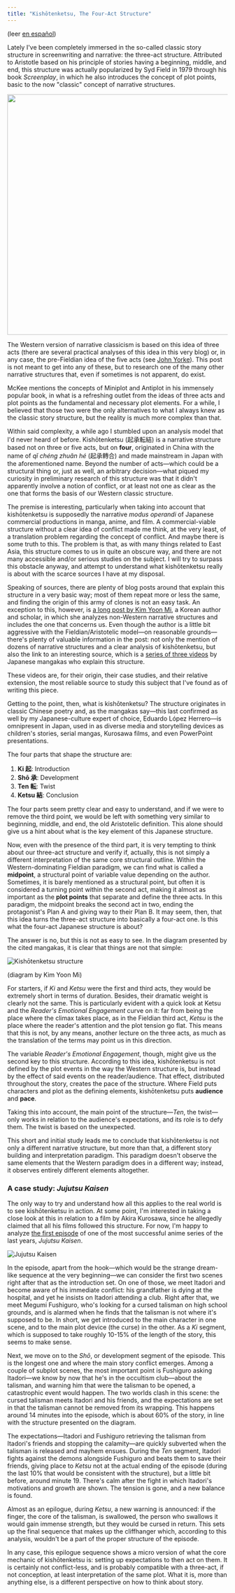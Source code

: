 ```yaml
--- 
title: "Kishōtenketsu, The Four-Act Structure"
---
```


(leer [en español](/kishotenketsu-la-estructura-en-cuatro-actos))

Lately I've been completely immersed in the so-called classic story structure in screenwriting and narrative: the three-act structure. Attributed to Aristotle based on his principle of stories having a beginning, middle, and end, this structure was actually popularized by Syd Field in 1979 through his book *Screenplay*, in which he also introduces the concept of plot points, basic to the now "classic" concept of narrative structures.

<p align="center">
<img src="/content_assets/kishotenketsu/syd-field.png" width="550">
</p>

The Western version of narrative classicism is based on this idea of three acts (there are several practical analyses of this idea in this very blog) or, in any case, the pre-Fieldian idea of the five acts (see [John Yorke](https://www.johnyorkestory.com/the-book/)). This post is not meant to get into any of these, but to research one of the many other narrative structures that, even if sometimes is not apparent, do exist.

McKee mentions the concepts of Miniplot and Antiplot in his immensely popular book, in what is a refreshing outlet from the ideas of three acts and plot points as the fundamental and necessary plot elements. For a while, I believed that those two were the only alternatives to what I always knew as the classic story structure, but the reality is much more complex than that. 

Within said complexity, a while ago I stumbled upon an analysis model that I'd never heard of before. Kishōtenketsu (起承転結) is a narrative structure based not on three or five acts, but on **four**, originated in China with the name of *qǐ chéng zhuǎn hé* (起承轉合) and made mainstream in Japan with the aforementioned name. Beyond the number of acts—which could be a structural thing or, just as well, an arbitrary decision—what piqued my curiosity in preliminary research of this structure was that it didn't apparently involve a notion of conflict, or at least not one as clear as the one that forms the basis of our Western classic structure.

The premise is interesting, particularly when taking into account that kishōtenketsu is supposedly the narrative *modus operandi* of Japanese commercial productions in manga, anime, and film. A commercial-viable structure without a clear idea of conflict made me think, at the very least, of a translation problem regarding the concept of conflict. And maybe there is some truth to this. The problem is that, as with many things related to East Asia, this structure comes to us in quite an obscure way, and there are not many accessible and/or serious studies on the subject. I will try to surpass this obstacle anyway, and attempt to understand what kishōtenketsu really is about with the scarce sources I have at my disposal.

Speaking of sources, there are plenty of blog posts around that explain this structure in a very basic way; most of them repeat more or less the same, and finding the origin of this army of clones is not an easy task. An exception to this, however, is [a long post by Kim Yoon Mi](https://www.kimyoonmiauthor.com/post/641948278831874048/worldwide-story-structures), a Korean author and scholar, in which she analyzes non-Western narrative structures and includes the one that concerns us. Even though the author is a little bit aggressive with the Fieldian/Aristotelic model—on reasonable grounds—there's plenty of valuable information in the post: not only the mention of dozens of narrative structures and a clear analysis of kishōtenketsu, but also the link to an interesting source, which is a [series of three videos](https://www.youtube.com/watch?v=pPxjTVpY55w) by Japanese mangakas who explain this structure.

These videos are, for their origin, their case studies, and their relative extension, the most reliable source to study this subject that I've found as of writing this piece.

Getting to the point, then, what is kishōtenketsu? The structure originates in classic Chinese poetry and, as the mangakas say—this last confirmed as well by my Japanese-culture expert of choice, Eduardo López Herrero—is omnipresent in Japan, used in as diverse media and storytelling devices as children's stories, serial mangas, Kurosawa films, and even PowerPoint presentations.

The four parts that shape the structure are:

1. **Ki 起**: Introduction
2. **Shō 承**: Development
3. **Ten 転**: Twist
4. **Ketsu 結**: Conclusion

The four parts seem pretty clear and easy to understand, and if we were to remove the third point, we would be left with something very similar to beginning, middle, and end, the old Aristotelic definition. This alone should give us a hint about what is the key element of this Japanese structure.

Now, even with the presence of the third part, it is very tempting to think about our three-act structure and verify if, actually, this is not simply a different interpretation of the same core structural outline. Within the Western-dominating Fieldian paradigm, we can find what is called a **midpoint**, a structural point of variable value depending on the author. Sometimes, it is barely mentioned as a structural point, but often it is considered a turning point within the second act, making it almost as important as the **plot points** that separate and define the three acts. In this paradigm, the midpoint breaks the second act in two, ending the protagonist's Plan A and giving way to their Plan B. It may seem, then, that this idea turns the three-act structure into basically a four-act one. Is this what the four-act Japanese structure is about?

The answer is no, but this is not as easy to see. In the diagram presented by the cited mangakas, it is clear that things are not that simple:

![Kishōtenketsu structure](/content_assets/kishotenketsu/kishotenketsu-diagram.png)

(diagram by Kim Yoon Mi)

For starters, if *Ki* and *Ketsu* were the first and third acts, they would be extremely short in terms of duration. Besides, their dramatic weight is clearly not the same. This is particularly evident with a quick look at Ketsu and the *Reader's Emotional Engagement* curve on it: far from being the place where the climax takes place, as in the Fieldian third act, *Ketsu* is the place where the reader's attention and the plot tension go flat. This means that this is not, by any means, another lecture on the three acts, as much as the translation of the terms may point us in this direction.

The variable *Reader's Emotional Engagement*, though, might give us the second key to this structure. According to this idea, kishōtenketsu is not defined by the plot events in the way the Western structure is, but instead by the effect of said events on the reader/audience. That effect, distributed throughout the story, creates the pace of the structure. Where Field puts characters and plot as the defining elements, kishōtenketsu puts **audience** and **pace**.

Taking this into account, the main point of the structure—*Ten*, the twist—only works in relation to the audience's expectations, and its role is to defy them. The twist is based on the unexpected.

This short and initial study leads me to conclude that kishōtenketsu is not only a different narrative structure, but more than that, a different story building and interpretation paradigm. This paradigm doesn't observe the same elements that the Western paradigm does in a different way; instead, it observes entirely different elements altogether.

### A case study: *Jujutsu Kaisen*

The only way to try and understand how all this applies to the real world is to see kishōtenketsu in action. At some point, I'm interested in taking a close look at this in relation to a film by Akira Kurosawa, since he allegedly claimed that all his films followed this structure. For now, I'm happy to analyze [the first episode](https://youtu.be/iGWyN2Lq36M) of one of the most successful anime series of the last years, *Jujutsu Kaisen*.

![Jujutsu Kaisen](/content_assets/kishotenketsu/jujutsu_kaisen.webp)

In the episode, apart from the hook—which would be the strange dream-like sequence at the very beginning—we can consider the first two scenes right after that as the introduction set. On one of those, we meet Itadori and become aware of his immediate conflict: his grandfather is dying at the hospital, and yet he insists on Itadori attending a club. Right after that, we meet Megumi Fushiguro, who's looking for a cursed talisman on high school grounds, and is alarmed when he finds that the talisman is not where it's supposed to be. In short, we get introduced to the main character in one scene, and to the main plot device (the curse) in the other. As a *Ki* segment, which is supposed to take roughly 10-15% of the length of the story, this seems to make sense.

Next, we move on to the *Shō*, or development segment of the episode. This is the longest one and where the main story conflict emerges. Among a couple of subplot scenes, the most important point is Fushiguro asking Itadori—we know by now that he's in the occultism club—about the talisman, and warning him that were the talisman to be opened, a catastrophic event would happen. The two worlds clash in this scene: the cursed talisman meets Itadori and his friends, and the expectations are set in that the talisman cannot be removed from its wrapping. This happens around 14 minutes into the episode, which is about 60% of the story, in line with the structure presented on the diagram.

The expectations—Itadori and Fushiguro retrieving the talisman from Itadori's friends and stopping the calamity—are quickly subverted when the talisman is released and mayhem ensues. During the *Ten* segment, Itadori fights against the demons alongside Fushiguro and beats them to save their friends, giving place to *Ketsu* not at the actual ending of the episode (during the last 10% that would be consistent with the structure), but a little bit before, around minute 19. There's calm after the fight in which Itadori's motivations and growth are shown. The tension is gone, and a new balance is found.

Almost as an epilogue, during *Ketsu*, a new warning is announced: if the finger, the core of the talisman, is swallowed, the person who swallows it would gain immense strength, but they would be cursed in return. This sets up the final sequence that makes up the cliffhanger which, according to this analysis, wouldn't be a part of the proper structure of the episode.

In any case, this epilogue sequence shows a micro version of what the core mechanic of kishōtenketsu is: setting up expectations to then act on them. It is certainly not conflict-less, and is probably compatible with a three-act, if not conception, at least interpretation of the same plot. What it is, more than anything else, is a different perspective on how to think about story.
